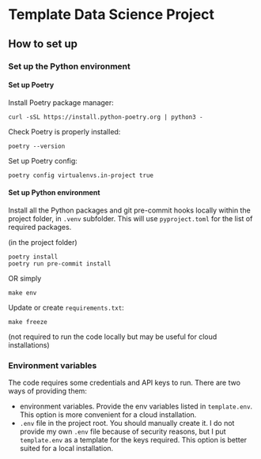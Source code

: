 # Template Data Science Project
## How to set up
### Set up the Python environment
#### Set up Poetry
Install Poetry package manager:

```console
curl -sSL https://install.python-poetry.org | python3 -
```
Check Poetry is properly installed:
```console
poetry --version
```
Set up Poetry config:
```console
poetry config virtualenvs.in-project true
```

#### Set up Python environment
Install all the Python packages and git pre-commit hooks locally within the project folder, in `.venv` subfolder. This will use `pyproject.toml` for the list of required packages.

(in the project folder)
```console
poetry install
poetry run pre-commit install
```
OR simply
```console
make env
```

Update or create `requirements.txt`:
```console
make freeze
```
(not required to run the code locally but may be useful for cloud installations)

### Environment variables
The code requires some credentials and API keys to run. There are two ways of providing them:
- environment variables. Provide the env variables listed in `template.env`. This option is more convenient for a cloud installation.
- `.env` file in the project root. You should manually create it. I do not provide my own `.env` file because of security reasons, but I put `template.env` as a template for the keys required. This option is better suited for a local installation.
